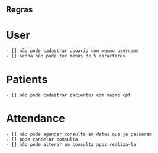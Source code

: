 ## Regras

# User
    - [] não pode cadastrar usuario com mesmo username
    - [] senha não pode ter menos de 5 caracteres

# Patients
    - [] não pode cadastrar pacientes com mesmo cpf

# Attendance
    - [] não pode agendar consulta em datas que ja passaram
    - [] pode cancelar consulta
    - [] não pode alterar um consulta apos realiza-la
